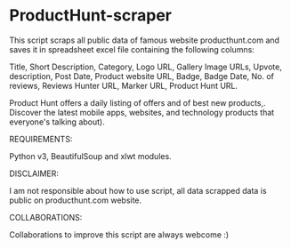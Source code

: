 # ProductHunt-scraper

This script scraps all public data of famous website producthunt.com and saves it in spreadsheet excel file containing the following columns:

Title,	Short Description,	Category,	Logo URL,	Gallery Image URLs,	Upvote,	description,	Post Date,	Product website URL,	Badge,	Badge Date,	No. of reviews,	Reviews	Hunter URL,	Marker URL,	Product Hunt URL.

Product Hunt offers a daily listing of offers and of best new products,. Discover the latest mobile apps, websites, and technology products that everyone's talking about).

REQUIREMENTS:

Python v3, BeautifulSoup and xlwt modules.

DISCLAIMER:

I am not responsible about how to use script, all data scrapped data is public on producthunt.com website.

COLLABORATIONS:

Collaborations to improve this script are always webcome :)

